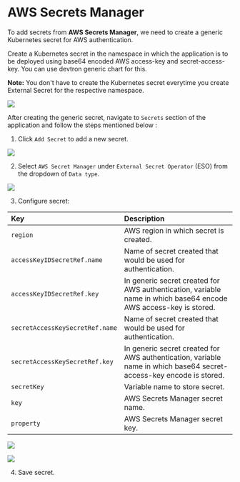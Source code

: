 # AWS Secrets Manager

To add secrets from **AWS Secrets Manager**, we need to create a generic Kubernetes secret for AWS authentication.

Create a Kubernetes secret in the namespace in which the application is to be deployed using base64 encoded AWS access-key and secret-access-key. You can use devtron generic chart for this.

**Note:** You don't have to create the Kubernetes secret everytime you create External Secret for the respective namespace.

![](https://devtron-public-asset.s3.us-east-2.amazonaws.com/images/creating-application/secrets/aws-secret-generic-chart.jpg)

After creating the generic secret, navigate to `Secrets` section of the application and follow the steps mentioned below :

1. Click `Add Secret` to add a new secret.

![](https://devtron-public-asset.s3.us-east-2.amazonaws.com/images/creating-application/secrets/add-secrets.jpg)

2. Select `AWS Secret Manager` under `External Secret Operator` (ESO) from the dropdown of `Data type`.

![](https://devtron-public-asset.s3.us-east-2.amazonaws.com/images/creating-application/secrets/aws-secret-manager-dropdown.jpg)

3. Configure secret:

| Key | Description |
| :--- | :--- |
| `region` | AWS region in which secret is created. |
| `accessKeyIDSecretRef.name` | Name of secret created that would be used for authentication.|
| `accessKeyIDSecretRef.key` | In generic secret created for AWS authentication, variable name in which base64 encode AWS access-key is stored. |
| `secretAccessKeySecretRef.name` | Name of secret created that would be used for authentication.|
| `secretAccessKeySecretRef.key` | In generic secret created for AWS authentication, variable name in which base64 secret-access-key encode is stored.|
| `secretKey` | Variable name to store secret. |
| `key` | AWS Secrets Manager secret name. |
| `property` | AWS Secrets Manager secret key. |

![](https://devtron-public-asset.s3.us-east-2.amazonaws.com/images/creating-application/secrets/aws-eso.jpg)

![](https://devtron-public-asset.s3.us-east-2.amazonaws.com/images/creating-application/secrets/aws-external-secret.jpg)


4. Save secret.
